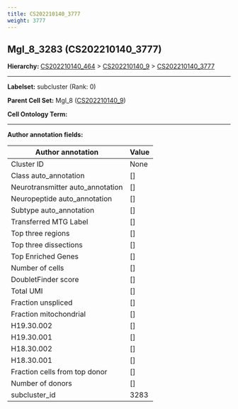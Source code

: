 ```yaml
---
title: CS202210140_3777
weight: 3777
---
```

## Mgl_8_3283 (CS202210140_3777)
<b>Hierarchy: </b>
[CS202210140_464](cell_sets/CS202210140_464.md) >
[CS202210140_9](cell_sets/CS202210140_9.md) >
[CS202210140_3777](cell_sets/CS202210140_3777.md)

---


**Labelset:** subcluster (Rank: 0)

**Parent Cell Set:** Mgl_8 ([CS202210140_9](cell_sets/CS202210140_9.md))



**Cell Ontology Term:** 

[MARKER GENES.]: #


---

[TRANSFERRED ANNOTATIONS.]: #


[AUTHOR ANNOTATION FIELDS.]: #


**Author annotation fields:**

| Author annotation | Value |
|-------------------|-------|
|Cluster ID|None|
|Class auto_annotation|[]|
|Neurotransmitter auto_annotation|[]|
|Neuropeptide auto_annotation|[]|
|Subtype auto_annotation|[]|
|Transferred MTG Label|[]|
|Top three regions|[]|
|Top three dissections|[]|
|Top Enriched Genes|[]|
|Number of cells|[]|
|DoubletFinder score|[]|
|Total UMI|[]|
|Fraction unspliced|[]|
|Fraction mitochondrial|[]|
|H19.30.002|[]|
|H19.30.001|[]|
|H18.30.002|[]|
|H18.30.001|[]|
|Fraction cells from top donor|[]|
|Number of donors|[]|
|subcluster_id|3283|
